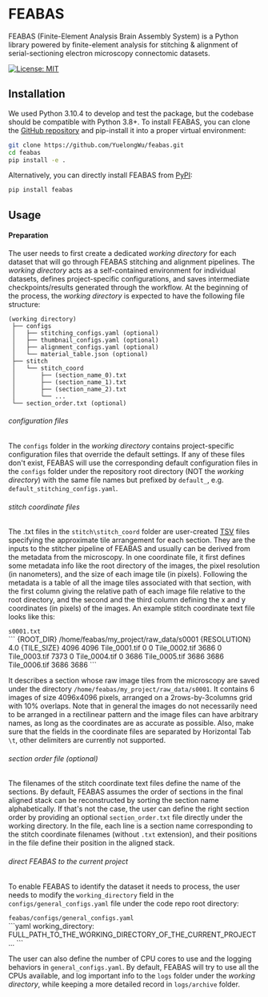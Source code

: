 # FEABAS

FEABAS (Finite-Element Analysis Brain Assembly System) is a Python library powered by finite-element analysis for stitching & alignment of serial-sectioning electron microscopy connectomic datasets.

[![License: MIT](https://img.shields.io/badge/License-MIT-yellow.svg)](https://opensource.org/licenses/MIT)

## Installation

We used Python 3.10.4 to develop and test the package, but the codebase should be compatible with Python 3.8+. To install FEABAS, you can clone the [GitHub repository](https://github.com/YuelongWu/feabas) and pip-install it into a proper virtual environment:

```bash
git clone https://github.com/YuelongWu/feabas.git
cd feabas
pip install -e .
```

Alternatively, you can directly install FEABAS from [PyPI](https://pypi.org/project/feabas/):

```bash
pip install feabas
```

## Usage

#### Preparation

The user needs to first create a dedicated *working directory* for each dataset that will go through FEABAS stitching and alignment pipelines. The *working directory* acts as a self-contained environment for individual datasets, defines project-specific configurations, and saves intermediate checkpoints/results generated through the workflow. At the beginning of the process, the *working directory* is expected to have the following file structure:

```
(working directory)
 ├── configs
 │   ├── stitching_configs.yaml (optional)
 │   ├── thumbnail_configs.yaml (optional)
 │   ├── alignment_configs.yaml (optional)
 │   └── material_table.json (optional)
 ├── stitch
 │   └── stitch_coord
 │       ├── (section_name_0).txt
 │       ├── (section_name_1).txt
 │       ├── (section_name_2).txt
 │       └── ...
 └── section_order.txt (optional)
```

###### configuration files
The `configs` folder in the *working directory* contains project-specific configuration files that override the default settings. If any of these files don't exist, FEABAS will use the corresponding default configuration files in the `configs` folder under the repository root directory (NOT the *working directory*) with the same file names but prefixed by `default_`, e.g. `default_stitching_configs.yaml`.

###### stitch coordinate files
The .txt files in the `stitch\stitch_coord` folder are user-created [TSV](https://en.wikipedia.org/wiki/Tab-separated_values) files specifying the approximate tile arrangement for each section. They are the inputs to the stitcher pipeline of FEABAS and usually can be derived from the metadata from the microscopy. In one coordinate file, it first defines some metadata info like the root directory of the images, the pixel resolution (in nanometers), and the size of each image tile (in pixels). Following the metadata is a table of all the image tiles associated with that section, with the first column giving the relative path of each image file relative to the root directory, and the second and the third column defining the x and y coordinates (in pixels) of the images. An example stitch coordinate text file looks like this:

<div><code>s0001.txt</code></div>
```
{ROOT_DIR}	/home/feabas/my_project/raw_data/s0001
{RESOLUTION}	4.0
{TILE_SIZE}	4096	4096
Tile_0001.tif	0	0
Tile_0002.tif	3686	0
Tile_0003.tif	7373	0
Tile_0004.tif	0	3686
Tile_0005.tif	3686	3686
Tile_0006.tif	3686	3686
```

It describes a section whose raw image tiles from the microscopy are saved under the directory `/home/feabas/my_project/raw_data/s0001`. It contains 6 images of size 4096x4096 pixels, arranged on a 2rows-by-3columns grid with 10% overlaps. Note that in general the images do not necessarily need to be arranged in a rectilinear pattern and the image files can have arbitrary names, as long as the coordinates are as accurate as possible. Also, make sure that the fields in the coordinate files are separated by Horizontal Tab `\t`, other delimiters are currently not supported.  

###### section order file (optional)
The filenames of the stitch coordinate text files define the name of the sections. By default, FEABAS assumes the order of sections in the final aligned stack can be reconstructed by sorting the section name alphabetically. If that's not the case, the user can define the right section order by providing an optional `section_order.txt` file directly under the working directory. In the file, each line is a section name corresponding to the stitch coordinate filenames (without `.txt` extension), and their positions in the file define their position in the aligned stack.

###### direct FEABAS to the current project
To enable FEABAS to identify the dataset it needs to process, the user needs to modify the `working_directory` field in the `configs/general_configs.yaml` file under the code repo root directory:

<div><code>feabas/configs/general_configs.yaml</code></div>
```yaml
working_directory: FULL_PATH_TO_THE_WORKING_DIRECTORY_OF_THE_CURRENT_PROJECT
...
```

The user can also define the number of CPU cores to use and the logging behaviors in `general_configs.yaml`. By default, FEABAS will try to use all the CPUs available, and log important info to the `logs` folder under the *working directory*, while keeping a more detailed record in `logs/archive` folder.